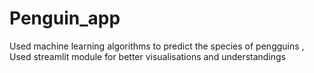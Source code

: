 # Penguin_app
Used machine learning algorithms to predict the species of pengguins , Used streamlit module for better visualisations and understandings


